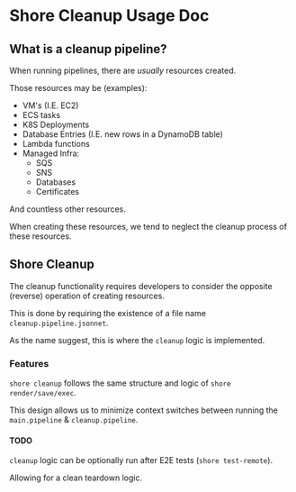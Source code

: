 # Shore Cleanup Usage Doc

## What is a cleanup pipeline?

When running pipelines, there are *usually* resources created.

Those resources may be (examples):

- VM's (I.E. EC2)
- ECS tasks
- K8S Deployments
- Database Entries (I.E. new rows in a DynamoDB table)
- Lambda functions
- Managed Infra:
  - SQS
  - SNS
  - Databases
  - Certificates

And countless other resources.

When creating these resources, we tend to neglect the cleanup process of these resources.

## Shore Cleanup

The cleanup functionality requires developers to consider the opposite (reverse) operation of creating resources.

This is done by requiring the existence of a file name `cleanup.pipeline.jsonnet`.

As the name suggest, this is where the `cleanup` logic is implemented.

### Features

`shore cleanup` follows the same structure and logic of `shore render/save/exec`.

This design allows us to minimize context switches between running the `main.pipeline` & `cleanup.pipeline`.

#### TODO

`cleanup` logic can be optionally run after E2E tests (`shore test-remote`).

Allowing for a clean teardown logic.
